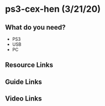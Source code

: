 # ps3-cex-hen (3/21/20)

## What do you need? 
- PS3
- USB
- PC

## Resource Links

## Guide Links

## Video Links